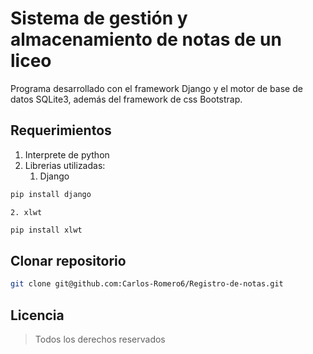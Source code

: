 # Sistema de gestión y almacenamiento de notas de un liceo

Programa desarrollado con el framework Django y el motor de base de datos SQLite3, además del framework de css Bootstrap.

## Requerimientos
1. Interprete de python
2. Librerias utilizadas:
    1. Django
```bash
pip install django
```
    2. xlwt
```bash
pip install xlwt
```

## Clonar repositorio
```bash
git clone git@github.com:Carlos-Romero6/Registro-de-notas.git
```

## Licencia
> Todos los derechos reservados
